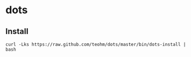 # dots

## Install

```
curl -Lks https://raw.github.com/teohm/dots/master/bin/dots-install | bash
```
